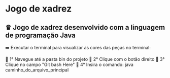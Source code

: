 <h1> Jogo de xadrez</h1>

<h2> ♛ Jogo de xadrez desenvolvido com a linguagem de programação Java</h2>

➡️ Executar o terminal para visualizar as cores das peças no terminal:

📝 1° Navegue até a pasta bin do projeto
📝 2° Clique com o botão direito
📝 3° Clique no campo "Git bash Here"
📝 4° Insira o comando: java caminho_do_arquivo_principal


